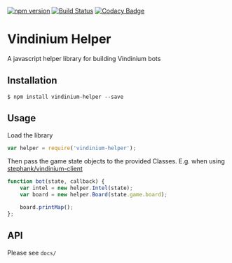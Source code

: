 [![npm version](https://badge.fury.io/js/vindinium-helper.svg)](https://www.npmjs.com/package/vindinium-helper) [![Build Status](https://travis-ci.org/Illizian/vindinium-helper.svg)](https://travis-ci.org/Illizian/vindinium-helper) [![Codacy Badge](https://www.codacy.com/project/badge/f752bef14d5a42cbbb4d96facc37d9da)](https://www.codacy.com/app/alex_6/vindinium-helper)

# Vindinium Helper

A javascript helper library for building Vindinium bots

## Installation

```
$ npm install vindinium-helper --save
```

## Usage

Load the library
```javascript
var helper = require('vindinium-helper');
```

Then pass the game state objects to the provided Classes. E.g. when using [stephank/vindinium-client](https://github.com/stephank/vindinium-client)

```javascript
function bot(state, callback) {
    var intel = new helper.Intel(state);
    var board = new helper.Board(state.game.board);

    board.printMap();
};
```

## API

Please see ```docs/```
